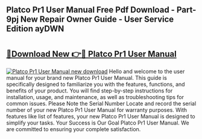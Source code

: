 ## Platco Pr1 User Manual Free Pdf Download - Part-9pj New Repair Owner Guide - User Service Edition ayDWN

# <h2><a href="http://bc3975.oget.top/?id=Platco+Pr1+User+Manual">🔗Download New 👉🔴 Platco Pr1 User Manual</a></h2>

[![Platco Pr1 User Manual new download](https://i.imgur.com/5g1atiW.png)](http://bc3975.oget.top/?id=Platco+Pr1+User+Manual)
Hello and welcome to the user manual for your brand new Platco Pr1 User Manual. This guide is specifically designed to familiarize you with the features, functions, and benefits of your product. You will find step-by-step instructions for installation, usage, and maintenance, as well as troubleshooting tips for common issues. Please Note the Serial Number Locate and record the serial number of your new Platco Pr1 User Manual for warranty purposes. With features like list of features, your new Platco Pr1 User Manual is designed to simplify your tasks. Your Success is Our Goal Platco Pr1 User Manual. We are committed to ensuring your complete satisfaction.

